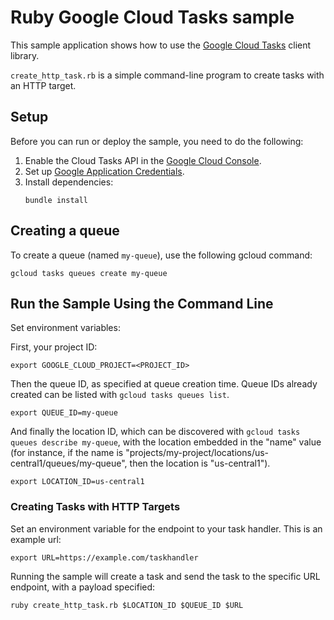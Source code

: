 # Ruby Google Cloud Tasks sample

This sample application shows how to use the
[Google Cloud Tasks](https://cloud.google.com/cloud-tasks/) client library.

`create_http_task.rb` is a simple command-line program to create tasks with an
HTTP target.

## Setup

Before you can run or deploy the sample, you need to do the following:

1.  Enable the Cloud Tasks API in the [Google Cloud Console](https://console.cloud.google.com/apis/api/tasks.googleapis.com).
1.  Set up [Google Application Credentials](https://cloud.google.com/docs/authentication/getting-started).
1.  Install dependencies:
    ```
    bundle install
    ```

## Creating a queue

To create a queue (named `my-queue`), use the following gcloud command:

    gcloud tasks queues create my-queue


## Run the Sample Using the Command Line

Set environment variables:

First, your project ID:

```
export GOOGLE_CLOUD_PROJECT=<PROJECT_ID>
```

Then the queue ID, as specified at queue creation time. Queue IDs already
created can be listed with `gcloud tasks queues list`.

```
export QUEUE_ID=my-queue
```

And finally the location ID, which can be discovered with
`gcloud tasks queues describe my-queue`, with the location embedded in
the "name" value (for instance, if the name is
"projects/my-project/locations/us-central1/queues/my-queue", then the
location is "us-central1").

```
export LOCATION_ID=us-central1
```

### Creating Tasks with HTTP Targets
Set an environment variable for the endpoint to your task handler. This is an
example url:

```
export URL=https://example.com/taskhandler
```
Running the sample will create a task and send the task to the specific URL
endpoint, with a payload specified:

```
ruby create_http_task.rb $LOCATION_ID $QUEUE_ID $URL
```
